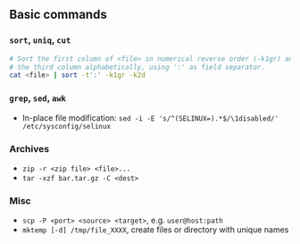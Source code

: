 ## Basic commands

### `sort`, `uniq`, `cut`

```sh
# Sort the first column of <file> in numerical reverse order (-k1gr) and then
# the third column alphabetically, using ':' as field separator.
cat <file> | sort -t':' -k1gr -k2d
```

### `grep`, `sed`, `awk`

* In-place file modification: `sed -i -E 's/^(SELINUX=).*$/\1disabled/' /etc/sysconfig/selinux`

### Archives

* `zip -r <zip file> <file>...`
* `tar -xzf bar.tar.gz -C <dest>`

### Misc

* `scp -P <port> <source> <target>`, e.g. `user@host:path`
* `mktemp [-d] /tmp/file_XXXX`, create files or directory with unique names

